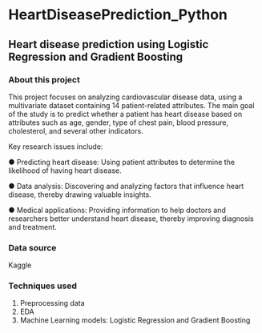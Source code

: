 # HeartDiseasePrediction_Python
## Heart disease prediction using Logistic Regression and Gradient Boosting
### About this project
This project focuses on analyzing cardiovascular disease data, using a multivariate dataset containing 14 patient-related attributes. The main goal of the study is to predict whether a patient has heart disease based on attributes such as age, gender, type of chest pain, blood pressure, cholesterol, and several other indicators.

Key research issues include:

●	Predicting heart disease: Using patient attributes to determine the likelihood of having heart disease.

●	Data analysis: Discovering and analyzing factors that influence heart disease, thereby drawing valuable insights.

●	Medical applications: Providing information to help doctors and researchers better understand heart disease, thereby improving diagnosis and treatment.

### Data source
Kaggle

### Techniques used
1. Preprocessing data
2. EDA
3. Machine Learning models: Logistic Regression and Gradient Boosting
   
